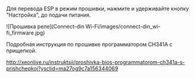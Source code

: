 Для перевода ESP в режим прошивки, нажмите и удерживайте кнопку "Настройка", до подачи питания.

![Прошивка реле](Connect-din Wi-Fi/images/connect-din_wi-fi_firmware.jpg)

Подробная инструкция по прошивке программатором CH341A с прищепкой.

http://xeonlive.ru/instruktsii/proshivka-bios-programmatorom-ch341a-s-prishchepkoj?ysclid=ma27og9c7a156344069

